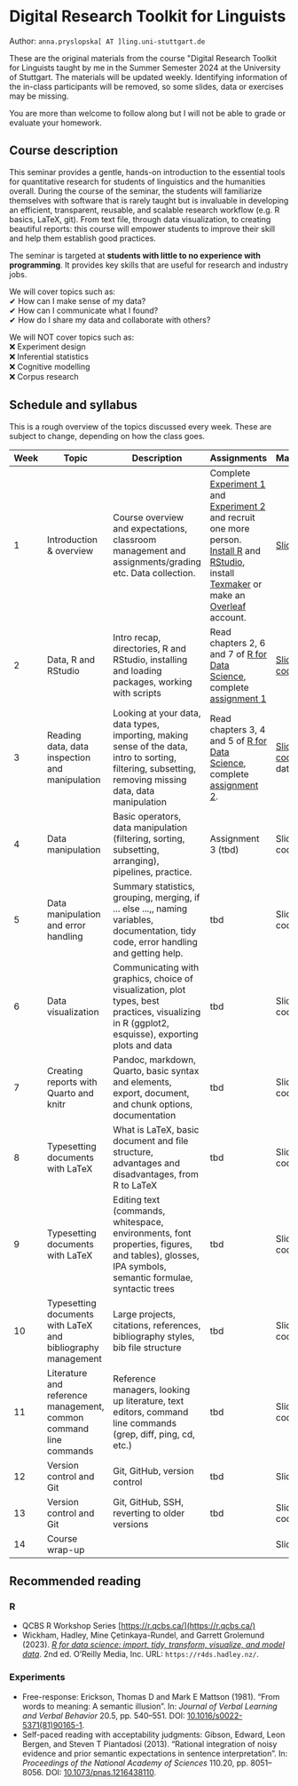 # Digital Research Toolkit for Linguists

Author: `anna.pryslopska[ AT ]ling.uni-stuttgart.de`

These are the original materials from the course "Digital Research Toolkit for Linguists taught by me in the Summer Semester 2024 at the University of Stuttgart.
The materials will be updated weekly. Identifying information of the in-class participants will be removed, so some slides, data or exercises may be missing.

You are more than welcome to follow along but I will not be able to grade or evaluate your homework.

## Course description

This seminar provides a gentle, hands-on introduction to the essential tools for quantitative research for students of linguistics and the humanities overall. During the course of the seminar, the students will familiarize themselves with software that is rarely taught but is invaluable in developing an efficient, transparent, reusable, and scalable research workflow (e.g. R basics, LaTeX, git). From text file, through data visualization, to creating beautiful reports: this course will empower students to improve their skill and help them establish good practices.

The seminar is targeted at **students with little to no experience with programming**. It provides key skills that are useful for research and industry jobs.

We will cover topics such as:  
✔ How can I make sense of my data?  
✔ How can I communicate what I found?  
✔ How do I share my data and collaborate with others?  

We will NOT cover topics such as:  
❌ Experiment design  
❌ Inferential statistics  
❌ Cognitive modelling  
❌ Corpus research  

## Schedule and syllabus

This is a rough overview of the topics discussed every week. These are subject to change, depending on how the class goes.

| Week | Topic | Description | Assignments | Materials |
| ---- | ----- | ----------- | ----------- | --------- |
| 1    | Introduction & overview | Course overview and expectations, classroom management and assignments/grading etc. Data collection. | Complete [Experiment 1](https://farm.pcibex.net/p/glQRwV/) and [Experiment 2](https://farm.pcibex.net/p/ceZUkj/) and recruit one more person. [Install R](https://www.r-project.org/) and [RStudio](https://posit.co/download/rstudio-desktop/), install [Texmaker](https://www.xm1math.net/texmaker/) or make an [Overleaf](https://www.overleaf.com/) account. | [Slides](https://github.com/a-nap/DRTfL2024/blob/1e3ac235f6957eaaebf8a19f1889d0b6a6f79fb7/Week%201/week1handout.pdf) |
| 2    | Data, R and RStudio | Intro recap, directories, R and RStudio, installing and loading packages, working with scripts | Read chapters 2, 6 and 7 of [R for Data Science](https://r4ds.hadley.nz/), complete [assignment 1](https://github.com/a-nap/DRTfL2024/blob/main/Week%202/week2assignment.md) | [Slides](https://github.com/a-nap/DRTfL2024/blob/main/Week%202/week2handout.pdf), [code](https://github.com/a-nap/DRTfL2024/blob/main/Week%202/code_APR15.r) |
| 3    | Reading data, data inspection and manipulation | Looking at your data, data types, importing, making sense of the data, intro to sorting, filtering, subsetting, removing missing data, data manipulation | Read chapters 3, 4 and 5 of [R for Data Science](https://r4ds.hadley.nz/), complete [assignment 2](https://github.com/a-nap/DRTfL2024/blob/main/Week%203/week3assignment.md). | [Slides](https://github.com/a-nap/DRTfL2024/blob/main/Week%203/week3handout.pdf), [code](https://github.com/a-nap/DRTfL2024/blob/main/Week%203/code_APR22.r), data |
| 4    | Data manipulation | Basic operators, data manipulation (filtering, sorting, subsetting, arranging), pipelines, practice. | Assignment 3 (tbd) | Slides, code |
| 5    | Data manipulation and error handling | Summary statistics, grouping, merging, if ... else ...,, naming variables, documentation, tidy code, error handling and getting help. | tbd | Slides, code |
| 6    | Data visualization | Communicating with graphics, choice of visualization, plot types, best practices, visualizing in R (ggplot2, esquisse), exporting plots and data | tbd | Slides, code |
| 7    | Creating reports with Quarto and knitr | Pandoc, markdown, Quarto, basic syntax and elements, export, document, and chunk options, documentation | tbd | Slides, code |
| 8    | Typesetting documents with LaTeX | What is LaTeX, basic document and file structure, advantages and disadvantages, from R to LaTeX | tbd | Slides, code |
| 9    | Typesetting documents with LaTeX | Editing text (commands, whitespace, environments, font properties, figures, and tables), glosses, IPA symbols, semantic formulae, syntactic trees | tbd | Slides, code |
| 10   | Typesetting documents with LaTeX and bibliography management | Large projects, citations, references, bibliography styles, bib file structure | tbd | Slides, code |
| 11   | Literature and reference management, common command line commands | Reference managers, looking up literature, text editors, command line commands (grep, diff, ping, cd, etc.) | tbd | Slides, code |
| 12   | Version control and Git | Git, GitHub, version control | tbd | Slides |
| 13   | Version control and Git | Git, GitHub, SSH, reverting to older versions | tbd | Slides, code |
| 14   | Course wrap-up | | | Slides |

## Recommended reading

### R

- QCBS R Workshop Series [https://r.qcbs.ca/](https://r.qcbs.ca/)
- Wickham, Hadley, Mine Çetinkaya-Rundel, and Garrett Grolemund (2023). [*R for data science: import, tidy, transform, visualize, and model data*](https://r4ds.hadley.nz/). 2nd ed. O’Reilly Media, Inc. URL: `https://r4ds.hadley.nz/`.


### Experiments

- Free-response: Erickson, Thomas D and Mark E Mattson (1981). “From words to meaning: A semantic illusion”. In: *Journal of Verbal Learning and Verbal Behavior* 20.5, pp. 540–551. DOI: [10.1016/s0022-5371(81)90165-1](https://www.sciencedirect.com/science/article/abs/pii/S0022537181901651).
- Self-paced reading with acceptability judgments: Gibson, Edward, Leon Bergen, and Steven T Piantadosi (2013). “Rational integration of noisy evidence and prior semantic expectations in sentence interpretation”. In: *Proceedings of the National Academy of Sciences* 110.20, pp. 8051–8056. DOI: [10.1073/pnas.1216438110](https://www.pnas.org/doi/full/10.1073/pnas.1216438110).